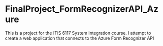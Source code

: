 # FinalProject_FormRecognizerAPI_Azure
This is a project for the ITIS 6117 System Integration course. I attempt to create a web application that connects to the Azure Form Recognizer API

